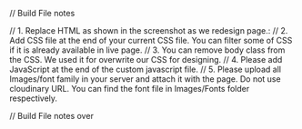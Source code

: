 // Build File notes 

// 1. Replace HTML as shown in the screenshot as we redesign page.: 
// 2. Add CSS file at the end of your current CSS file. You can filter some of CSS if it is already available in live page.
// 3. You can remove body class from the CSS. We used it for overwrite our CSS for designing.
// 4. Please add JavaScript at the end of the custom javascript file.
// 5. Please upload all Images/font family in your server and attach it with the page. Do not use cloudinary URL. You can find the font file in Images/Fonts folder respectively.

// Build File notes over
